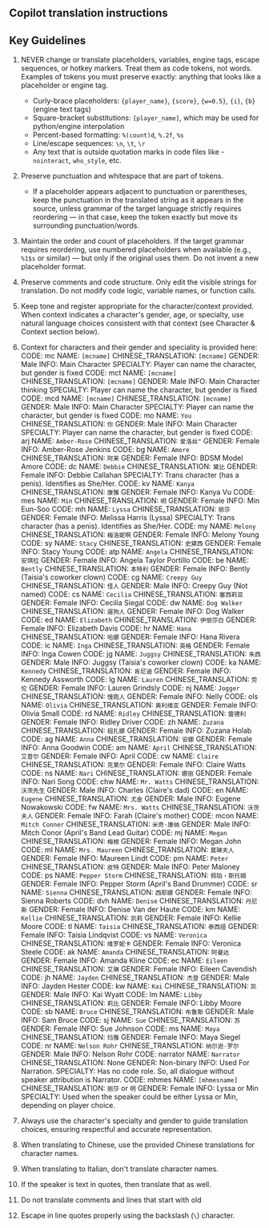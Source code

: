 ## Copilot translation instructions

## Key Guidelines

1. NEVER change or translate placeholders, variables, engine tags, escape sequences, or hotkey markers. Treat them as code tokens, not words. Examples of tokens you must preserve exactly: anything that looks like a placeholder or engine tag.
    - Curly-brace placeholders: `{player_name}`, `{score}`, `{w=0.5}`, `{i}`, `{b}` (engine text tags)
    - Square-bracket substitutions: `[player_name]`, which may be used for python/engine interpolation
    - Percent-based formatting: `%(count)d`, `%.2f`, `%s`
    - Line/escape sequences: `\n`, `\t`, `\r`
    - Any text that is outside quotation marks in code files like - `nointeract`, `who_style`, etc.

2. Preserve punctuation and whitespace that are part of tokens.
    - If a placeholder appears adjacent to punctuation or parentheses, keep the punctuation in the translated string as it appears in the source, unless grammar of the target language strictly requires reordering — in that case, keep the token exactly but move its surrounding punctuation/words.

3. Maintain the order and count of placeholders. If the target grammar requires reordering, use numbered placeholders when available (e.g., `%1$s` or similar) — but only if the original uses them. Do not invent a new placeholder format.

4. Preserve comments and code structure. Only edit the visible strings for translation. Do not modify code logic, variable names, or function calls.

5. Keep tone and register appropriate for the character/context provided. When context indicates a character's gender, age, or specialty, use natural language choices consistent with that context (see Character & Context section below).

6. Context for characters and their gender and speciality is provided here:
    CODE: mc        NAME: `[mcname]`     CHINESE_TRANSLATION: `[mcname]`    GENDER: Male               INFO: Main Character          SPECIALTY: Player can name the character, but gender is fixed
    CODE: mct       NAME: `[mcname]`     CHINESE_TRANSLATION: `[mcname]`    GENDER: Male               INFO: Main Character thinking SPECIALTY: Player can name the character, but gender is fixed
    CODE: mcd       NAME: `[mcname]`     CHINESE_TRANSLATION: `[mcname]`    GENDER: Male               INFO: Main Character          SPECIALTY: Player can name the character, but gender is fixed
    CODE: mo        NAME: `You`          CHINESE_TRANSLATION: `你`          GENDER: Male               INFO: Main Character          SPECIALTY: Player can name the character, but gender is fixed
    CODE: arj       NAME: `Amber-Rose`   CHINESE_TRANSLATION: `爱洛丝"`       GENDER: Female             INFO: Amber-Rose Jenkins
    CODE: bg        NAME: `Amore`        CHINESE_TRANSLATION: `阿茉`         GENDER: Female             INFO: BDSM Model Amore
    CODE: dc        NAME: `Debbie`       CHINESE_TRANSLATION: `黛比`         GENDER: Female             INFO: Debbie Callahan         SPECIALTY: Trans character (has a penis). Identifies as She/Her.
    CODE: kv        NAME: `Kanya`        CHINESE_TRANSLATION: `康雅`         GENDER: Female             INFO: Kanya Vu
    CODE: mes       NAME: `Min`          CHINESE_TRANSLATION: `明`          GENDER: Female             INFO: Min Eun-Soo
    CODE: mh        NAME: `Lyssa`        CHINESE_TRANSLATION: `丽莎`         GENDER: Female             INFO: Melissa Harris (Lyssa)  SPECIALTY: Trans character (has a penis). Identifies as She/Her.
    CODE: my        NAME: `Melony`       CHINESE_TRANSLATION: `梅洛妮啊`     GENDER: Female             INFO: Melony Young
    CODE: sy        NAME: `Stacy`        CHINESE_TRANSLATION: `史黛西`       GENDER: Female             INFO: Stacy Young
    CODE: atp       NAME: `Angela`       CHINESE_TRANSLATION: `安琪拉`        GENDER: Female             INFO: Angela Taylor Portillo
    CODE: be        NAME: `Bently`       CHINESE_TRANSLATION: `本特利`        GENDER: Female             INFO: Bently (Taisia's coworker clown)
    CODE: cg        NAME: `Creepy Guy`   CHINESE_TRANSLATION: `怪人`         GENDER: Male               INFO: Creepy Guy (Not named)
    CODE: cs        NAME: `Cecilia`      CHINESE_TRANSLATION: `塞西莉亚`       GENDER: Female             INFO: Cecilia Siegal
    CODE: dw        NAME: `Dog Walker`   CHINESE_TRANSLATION: `遛狗人`        GENDER: Female             INFO: Dog Walker
    CODE: ed        NAME: `Elizabeth`    CHINESE_TRANSLATION: `伊丽莎白`       GENDER: Female             INFO: Elizabeth Davis
    CODE: hr        NAME: `Hana`         CHINESE_TRANSLATION: `哈娜`         GENDER: Female             INFO: Hana Rivera
    CODE: ic        NAME: `Inga`         CHINESE_TRANSLATION: `英格`         GENDER: Female             INFO: Inga Cowen
    CODE: jg        NAME: `Juggsy`       CHINESE_TRANSLATION: `朱西`         GENDER: Male               INFO: Juggsy (Taisia's coworker clown)
    CODE: ka        NAME: `Kennedy`      CHINESE_TRANSLATION: `肯尼迪`        GENDER: Female             INFO: Kennedy Assworth
    CODE: lg        NAME: `Lauren`       CHINESE_TRANSLATION: `劳伦`         GENDER: Female             INFO: Lauren Grindsly
    CODE: nj        NAME: `Jogger`       CHINESE_TRANSLATION: `慢跑人`        GENDER: Female             INFO: Nelly
    CODE: ols       NAME: `Olivia`       CHINESE_TRANSLATION: `奥利维亚`       GENDER: Female             INFO: Olivia Small
    CODE: rd        NAME: `Ridley`       CHINESE_TRANSLATION: `雷德利`        GENDER: Female             INFO: Ridley Driver
    CODE: zh        NAME: `Zuzana`       CHINESE_TRANSLATION: `祖扎娜`        GENDER: Female             INFO: Zuzana Holab
    CODE: ag        NAME: `Anna`         CHINESE_TRANSLATION: `安娜`         GENDER: Female             INFO: Anna Goodwin
    CODE: am        NAME: `April`        CHINESE_TRANSLATION: `艾普尔`        GENDER: Female             INFO: April
    CODE: cw        NAME: `Claire`       CHINESE_TRANSLATION: `克莱尔`        GENDER: Female             INFO: Claire Watts
    CODE: ns        NAME: `Nari`         CHINESE_TRANSLATION: `娜丽`         GENDER: Female             INFO: Nari Song
    CODE: chw       NAME: `Mr. Watts`    CHINESE_TRANSLATION: `沃茨先生`       GENDER: Male               INFO: Charles (Claire's dad)
    CODE: en        NAME: `Eugene`       CHINESE_TRANSLATION: `尤金`         GENDER: Male               INFO: Eugene Nowakowski
    CODE: fw        NAME: `Mrs. Watts`   CHINESE_TRANSLATION: `沃茨夫人`      GENDER: Female             INFO: Farah (Claire's mother)
    CODE: mcon      NAME: `Mitch Conner` CHINESE_TRANSLATION: `米奇·康纳`     GENDER: Male               INFO: Mitch Conor (April's Band Lead Guitar)
    CODE: mj        NAME: `Megan`        CHINESE_TRANSLATION: `梅根`         GENDER: Female             INFO: Megan John
    CODE: ml        NAME: `Mrs. Maureen` CHINESE_TRANSLATION: `莫琳夫人`      GENDER: Female             INFO: Maureen Lindt
    CODE: pm        NAME: `Peter`        CHINESE_TRANSLATION: `皮特`         GENDER: Male               INFO: Peter Maloney
    CODE: ps        NAME: `Pepper Storm` CHINESE_TRANSLATION: `佩珀・斯托姆`   GENDER: Female             INFO: Pepper Storm (April's Band Drummer)
    CODE: sr        NAME: `Sienna`       CHINESE_TRANSLATION: `西耶娜`        GENDER: Female             INFO: Sienna Roberts
    CODE: dvh       NAME: `Denise`       CHINESE_TRANSLATION: `丹尼斯`        GENDER: Female             INFO: Denise Van der Haute
    CODE: km        NAME: `Kellie`       CHINESE_TRANSLATION: `凯莉`         GENDER: Female             INFO: Kellie Moore
    CODE: tl        NAME: `Taisia`       CHINESE_TRANSLATION: `泰西娅`       GENDER: Female             INFO: Taisia Lindqvist
    CODE: vs        NAME: `Veronica`     CHINESE_TRANSLATION: `维罗妮卡`      GENDER: Female             INFO: Veronica Steele
    CODE: ak        NAME: `Amanda`       CHINESE_TRANSLATION: `阿曼达`        GENDER: Female             INFO: Amanda Kline
    CODE: ec        NAME: `Eileen`       CHINESE_TRANSLATION: `艾琳`         GENDER: Female             INFO: Eileen Cavendish
    CODE: jh        NAME: `Jayden`       CHINESE_TRANSLATION: `杰登`         GENDER: Male               INFO: Jayden Hester
    CODE: kw        NAME: `Kai`          CHINESE_TRANSLATION: `凯`           GENDER: Male               INFO: Kai Wyatt
    CODE: lm        NAME: `Libby`        CHINESE_TRANSLATION: `莉比`         GENDER: Female             INFO: Libby Moore
    CODE: sb        NAME: `Bruce`        CHINESE_TRANSLATION: `布鲁斯`        GENDER: Male               INFO: Sam Bruce
    CODE: sj        NAME: `Sue`          CHINESE_TRANSLATION: `苏`           GENDER: Female             INFO: Sue Johnson
    CODE: ms        NAME: `Maya`         CHINESE_TRANSLATION: `玛雅`         GENDER: Female             INFO: Maya Siegel
    CODE: nr        NAME: `Nelson Rohr`  CHINESE_TRANSLATION: `纳尔逊·罗尔`   GENDER: Male               INFO: Nelson Rohr
    CODE: narrator  NAME: `Narrator`     CHINESE_TRANSLATION: None           GENDER: Non-binary         INFO: Used For Narration.     SPECIALTY: Has no code role. So, all dialogue without speaker attribution is Narrator.
    CODE: mhmes     NAME: `[mhmesname]`  CHINESE_TRANSLATION: `丽莎` or `明`  GENDER: Female             INFO: Lyssa or Min            SPECIALTY: Used when the speaker could be either Lyssa or Min, depending on player choice.

7. Always use the character's specialty and gender to guide translation choices, ensuring respectful and accurate representation.

8. When translating to Chinese, use the provided Chinese translations for character names.
9. When translating to Italian, don't translate character names.

10. If the speaker is text in quotes, then translate that as well.

11. Do not translate comments and lines that start with old

12. Escape in line quotes properly using the backslash (`\`) character.
